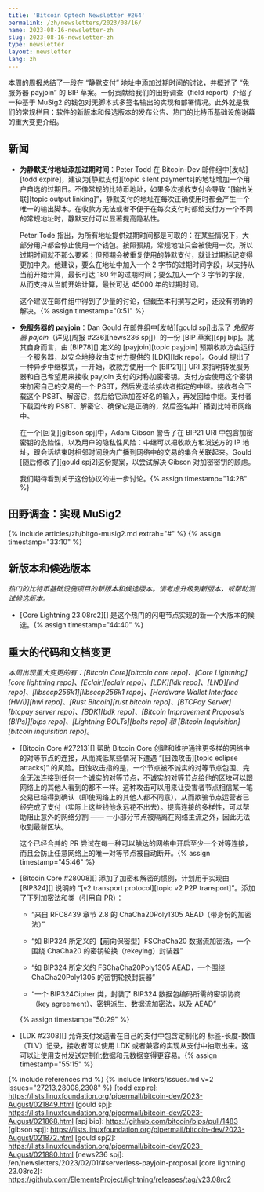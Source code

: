 ```yaml
---
title: 'Bitcoin Optech Newsletter #264'
permalink: /zh/newsletters/2023/08/16/
name: 2023-08-16-newsletter-zh
slug: 2023-08-16-newsletter-zh
type: newsletter
layout: newsletter
lang: zh
---
```


本周的周报总结了一段在 “静默支付” 地址中添加过期时间的讨论，并概述了 “免服务器 payjoin” 的 BIP 草案。一份贡献给我们的田野调查（field report）介绍了一种基于 MuSig2 的钱包对无脚本式多签名输出的实现和部署情况。此外就是我们的常规栏目：软件的新版本和候选版本的发布公告、热门的比特币基础设施谢幕的重大变更介绍。

## 新闻

- **<!--adding-expiration-metadata-to-silent-payment-addresses-->为静默支付地址添加过期时间**：Peter Todd 在 Bitcoin-Dev 邮件组中[发帖][todd expire]，建议为[静默支付][topic silent payments]的地址增加一个用户自选的过期日。不像常规的比特币地址，如果多次接收支付会导致 “[输出关联][topic output linking]”，静默支付的地址在每次正确使用时都会产生一个唯一的输出脚本。在收款方无法或者不便于在每次支付时都给支付方一个不同的常规地址时，静默支付可以显著提高隐私性。

    Peter Tode 指出，为所有地址提供过期时间都是可取的：在某些情况下，大部分用户都会停止使用一个钱包。按照预期，常规地址只会被使用一次，所以过期时间就不那么要紧；但预期会被重复使用的静默支付，就让过期标记变得更加中央。他建议，要么在地址中加入一个 2 字节的过期时间字段，以支持从当前开始计算，最长可达 180 年的过期时间；要么加入一个 3 字节的字段，从而支持从当前开始计算，最长可达 45000 年的过期时间。

    这个建议在邮件组中得到了少量的讨论，但截至本刊撰写之时，还没有明确的解决。{% assign timestamp="0:51" %}

- **<!--serverless-payjoin-->免服务器的 payjoin**：Dan Gould 在邮件组中[发帖][gould spj]出示了 *免服务器 pajoin*（详见[周报 #236][news236 spj]）的一份 [BIP 草案][spj bip]。就其自身而言，由 [BIP78][] 定义的 [payjoin][topic payjoin] 预期收款方会运行一个服务器，以安全地接收由支付方提供的 [LDK][ldk repo]。Gould 提出了一种异步中继模式，一开始，收款方使用一个 [BIP21][] URI 来指明转发服务器和自己希望用来接收 payjoin 支付的对称加密密钥。支付方会使用这个密钥来加密自己的交易的一个 PSBT，然后发送给接收者指定的中继。接收者会下载这个 PSBT、解密它，然后给它添加签好名的输入，再发回给中继。支付者下载回传的 PSBT、解密它、确保它是正确的，然后签名并广播到比特币网络中。

    在一个[回复][gibson spj]中，Adam Gibson 警告了在 BIP21 URI 中包含加密密钥的危险性，以及用户的隐私性风险：中继可以把收款方和发送方的 IP 地址，跟会话结束时相邻时间段内广播到网络中的交易的集合关联起来。Gould [随后修改了][gould spj2]这份提案，以尝试解决 Gibson 对加密密钥的顾虑。
    
    我们期待看到关于这份协议的进一步讨论。{% assign timestamp="14:28" %}

## 田野调查：实现 MuSig2

{% include articles/zh/bitgo-musig2.md extrah="#" %} {% assign timestamp="33:10" %}

## 新版本和候选版本

*热门的比特币基础设施项目的新版本和候选版本。请考虑升级到新版本，或帮助测试候选版本。*

- [Core Lightning 23.08rc2][] 是这个热门的闪电节点实现的新一个大版本的候选。{% assign timestamp="44:40" %}

## 重大的代码和文档变更

*本周出现重大变更的有：[Bitcoin Core][bitcoin core repo]、[Core Lightning][core lightning repo]、[Eclair][eclair repo]、[LDK][ldk repo]、[LND][lnd repo]、[libsecp256k1][libsecp256k1 repo]、[Hardware Wallet Interface (HWI)][hwi repo]、[Rust Bitcoin][rust bitcoin repo]、[BTCPay Server][btcpay server repo]、[BDK][bdk repo]、[Bitcoin Improvement Proposals (BIPs)][bips repo]、[Lightning BOLTs][bolts repo] 和 [Bitcoin Inquisition][bitcoin inquisition repo]*。

- [Bitcoin Core #27213][] 帮助 Bitcoin Core 创建和维护通往更多样的网络中的对等节点的连接，从而减低某些情况下遭遇 “[日蚀攻击][topic eclipse attacks]” 的风险。日蚀攻击指的是，一个节点被不诚实的对等节点包围、完全无法连接到任何一个诚实的对等节点，不诚实的对等节点给他的区块可以跟网络上的其他人看到的都不一样。这种攻击可以用来让受害者节点相信某一笔交易已经得到确认（即使网络上的其他人都不同意），从而欺骗节点运营者已经完成了支付（实际上这些钱他永远花不出去）。提高连接的多样性，可以帮助阻止意外的网络分割 —— 一小部分节点被隔离在网络主流之外，因此无法收到最新区块。
  
    这个已经合并的 PR 尝试在每一种可以触达的网络中开启至少一个对等连接，而且会防止任意网络上的唯一对等节点被自动断开。{% assign timestamp="45:46" %}

- [Bitcoin Core #28008][] 添加了加密和解密的惯例，计划用于实现由 [BIP324][] 说明的 “[v2 transport protocol][topic v2 P2P transport]”。添加了下列加密法和类（引用自 PR）：

    - “来自 RFC8439 章节 2.8 的 ChaCha20Poly1305 AEAD（带身份的加密法）”

    - “如 BIP324 所定义的【前向保密型】FSChaCha20 数据流加密法，一个围绕 ChaCha20 的密钥轮换（rekeying）封装器”

    - “如 BIP324 所定义的 FSChaCha20Poly1305 AEAD，一个围绕 ChaCha20Poly1305 的密钥轮换封装器”

    - “一个 BIP324Cipher 类，封装了 BIP324 数据包编码所需的密钥协商（key agreement）、密钥派生、数据流加密法，以及 AEAD”

  {% assign timestamp="50:29" %}

- [LDK #2308][] 允许支付发送者在自己的支付中包含定制化的 标签-长度-数值（TLV）记录，接收者可以使用 LDK 或者兼容的实现从支付中抽取出来。这可以让使用支付发送定制化数据和元数据变得更容易。{% assign timestamp="55:15" %}

{% include references.md %}
{% include linkers/issues.md v=2 issues="27213,28008,2308" %}
[todd expire]: https://lists.linuxfoundation.org/pipermail/bitcoin-dev/2023-August/021849.html
[gould spj]: https://lists.linuxfoundation.org/pipermail/bitcoin-dev/2023-August/021868.html
[spj bip]: https://github.com/bitcoin/bips/pull/1483
[gibson spj]: https://lists.linuxfoundation.org/pipermail/bitcoin-dev/2023-August/021872.html
[gould spj2]: https://lists.linuxfoundation.org/pipermail/bitcoin-dev/2023-August/021880.html
[news236 spj]: /en/newsletters/2023/02/01/#serverless-payjoin-proposal
[core lightning 23.08rc2]: https://github.com/ElementsProject/lightning/releases/tag/v23.08rc2
